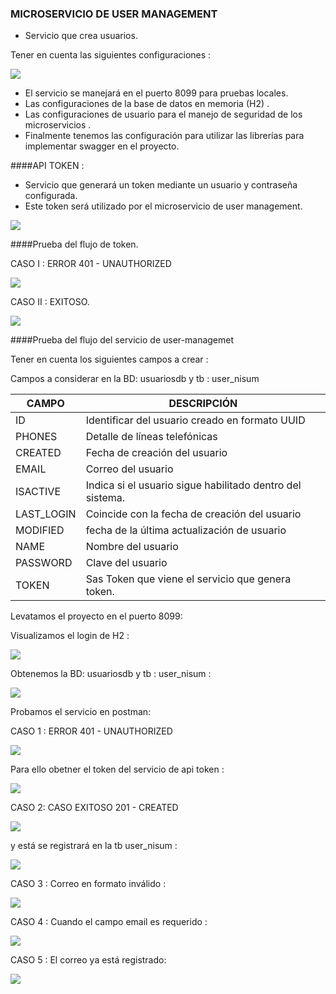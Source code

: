 ### MICROSERVICIO DE USER MANAGEMENT

- Servicio que crea usuarios.

Tener en cuenta las siguientes configuraciones :

![](docs/properties.png)

- El servicio se manejará en el puerto 8099  para pruebas locales.
- Las configuraciones  de la base de datos en memoria (H2) .
- Las configuraciones de usuario para el manejo de seguridad de los microservicios .
- Finalmente tenemos las configuración para utilizar las librerías para implementar   	swagger en el proyecto.

####API TOKEN :

- Servicio que  generará un token  mediante un usuario y contraseña configurada.
- Este token será utilizado por el microservicio de user management.

![](docs/generated_token.png)

####Prueba del flujo de token.

CASO I :  ERROR 401 - UNAUTHORIZED

![](docs/welcome_error_401.png)

CASO II : EXITOSO.

![](docs/welcome_ok_200.png)

####Prueba del flujo del servicio de user-managemet

Tener en cuenta  los siguientes campos a crear :

Campos a considerar en la BD: usuariosdb    y tb :  user_nisum 

|  CAMPO | DESCRIPCIÓN  |
| ------------ | ------------ |
|  ID |  Identificar del usuario creado  en formato UUID |
|  PHONES | Detalle de líneas telefónicas |
| CREATED  | Fecha de creación del usuario  |
| EMAIL  | Correo del usuario  |
| ISACTIVE |Indica si el usuario sigue habilitado dentro del sistema. |
|LAST_LOGIN   | Coincide con la fecha de creación del usuario  |
| MODIFIED  | fecha de la última actualización de usuario  |
|NAME   |  Nombre del usuario |
|PASSWORD   | Clave del usuario   |
|TOKEN |  Sas Token que viene el servicio que genera token.  | |

Levatamos el proyecto  en el puerto 8099:

Visualizamos el login de H2 :

![](docs/login_h2.png)

Obtenemos la BD: usuariosdb    y tb :  user_nisum :

![](docs/tb_user_nisum_parameters.png)

Probamos el servicio en postman:

CASO 1 : ERROR 401 - UNAUTHORIZED

![](docs/create_user_register_401.png)

Para ello obetner el token del servicio de api token  :

![](docs/create_user_register_token.png)

CASO 2:  CASO EXITOSO  201 - CREATED

![](docs/create_user_register_token.png)

y está se registrará en la tb user_nisum :

![](docs/tb_user_nisum_view.png)


CASO 3 : Correo en formato inválido :

![](docs/create_user_register_email_invalid.png)


CASO 4 : Cuando el campo email es requerido :

![](docs/created_user_register_email_requerid.png)

CASO 5 : El correo ya está registrado:

![](docs/created_user_register_email_ya_registrado.png)



